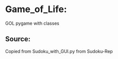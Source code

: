 # Game_of_Life:
GOL pygame with classes 

## Source:
Copied from Sudoku_with_GUI.py from Sudoku-Rep 

